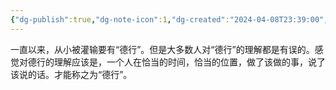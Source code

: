 ```yaml
---
{"dg-publish":true,"dg-note-icon":1,"dg-created":"2024-04-08T23:39:00","dg-updated":"2024-04-08T23:39:00","tags":["virtue"],"dg-path":"思考/德行.md","permalink":"/思考/德行/","dgPassFrontmatter":true,"noteIcon":1,"created":"2024-04-08T23:39:00","updated":"2024-04-08T23:39:00"}
---
```


一直以来，从小被灌输要有“德行”。但是大多数人对“德行”的理解都是有误的。感觉对德行的理解应该是，一个人在恰当的时间，恰当的位置，做了该做的事，说了该说的话。才能称之为“德行”。